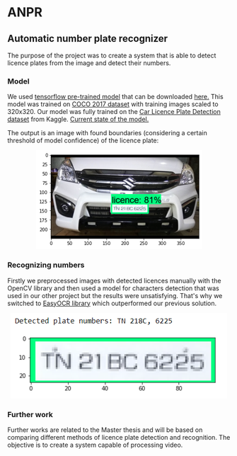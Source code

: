 # ANPR

## Automatic number plate recognizer

The purpose of the project was to create a system that is able to detect licence plates from the image and detect their numbers. 

### Model
We used [tensorflow pre-trained model](https://github.com/tensorflow/models) that can be downloaded [here.](http://download.tensorflow.org/models/object_detection/tf2/20200711/ssd_mobilenet_v2_fpnlite_320x320_coco17_tpu-8.tar.gz)
This model was trained on [COCO 2017 dataset](https://www.kaggle.com/datasets/awsaf49/coco-2017-dataset) with training images scaled to 320x320. 
Our model was fully trained on the [Car Licence Plate Detection dataset](https://www.kaggle.com/datasets/andrewmvd/car-plate-detection?resource=download) from Kaggle. 
[Current state of the model.](ckpt-6.index)

The output is an image with found boundaries (considering a certain threshold of model confidence) of the licence plate: <br />
<p align="center">
  <img src="example_detection.png"/>
</p>
  
### Recognizing numbers
Firstly we preprocessed images with detected licences manually with the OpenCV library and then used a model for characters detection that was used in our other project but the results were unsatisfying. 
That's why we switched to [EasyOCR library](https://github.com/JaidedAI/EasyOCR) which outperformed our previous solution. <br />
<p align="center">
  <img src="example_recognition.png"/>
</p>

### Further work
Further works are related to the Master thesis and will be based on comparing different methods of licence plate detection and recognition. The objective is to create a system capable of processing video.
